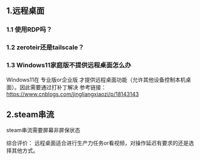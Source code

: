 ## 1.远程桌面
### 1.1 使用RDP吗？
### 1.2 zeroteir还是tailscale？
### 1.3 Windows11家庭版不提供远程桌面怎么办
Windows11在 专业版or企业版 才提供远程桌面功能（允许其他设备控制本机桌面）。因此需要通过打补丁解决
参考链接：https://www.cnblogs.com/jingliangxiaozi/p/18143143




## 2.steam串流
steam串流需要屏幕非屏保状态



综合评价：
远程桌面适合进行生产力任务or看视频，对操作延迟有要求的还是选择其他方式。